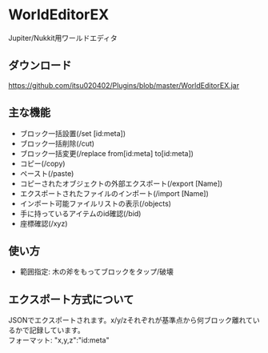 # WorldEditorEX
Jupiter/Nukkit用ワールドエディタ  
  
## ダウンロード
<a href="https://github.com/itsu020402/Plugins/blob/master/WorldEditorEX.jar">https://github.com/itsu020402/Plugins/blob/master/WorldEditorEX.jar</a>    

## 主な機能
- ブロック一括設置(/set [id:meta])  
- ブロック一括削除(/cut)  
- ブロック一括変更(/replace from[id:meta] to[id:meta])  
- コピー(/copy)  
- ペースト(/paste)  
- コピーされたオブジェクトの外部エクスポート(/export [Name])  
- エクスポートされたファイルのインポート(/import [Name]) 
- インポート可能ファイルリストの表示(/objects)  
- 手に持っているアイテムのid確認(/bid)  
- 座標確認(/xyz)  
  
## 使い方
- 範囲指定: 木の斧をもってブロックをタップ/破壊  
  
## エクスポート方式について
JSONでエクスポートされます。x/y/zそれぞれが基準点から何ブロック離れているかで記録しています。  
フォーマット: "x,y,z":"id:meta"  